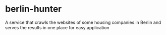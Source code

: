 # berlin-hunter
A service that crawls the websites of some housing companies in Berlin and serves the results in one place for easy application
